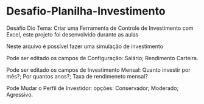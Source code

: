 # Desafio-Planilha-Investimento
Desafio Dio Tema: Criar uma Ferramenta de Controle de Investimento com Excel, este projeto foi desenvolvido durante as aulas

Neste arquivo é possível fazer uma simulação de investimento

Pode ser editado os campos de Configuração: Salário; Rendimento Carteira.

Pode ser editado os campos de Investimento Mensal: Quanto investir por mês?;	Por quantos anos?;	Taxa de rendimeneto mensal?	

Pode Mudar o Perfil de Investidor: opções: Conservador; Moderado; Agressivo.
